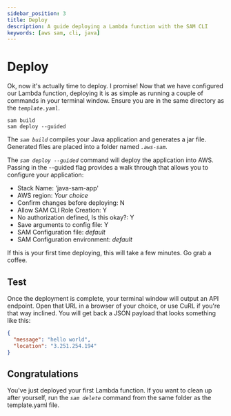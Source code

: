 ```yaml
---
sidebar_position: 3
title: Deploy
description: A guide deploying a Lambda function with the SAM CLI
keywords: [aws sam, cli, java]
---
```


# Deploy

Ok, now it's actually time to deploy. I promise! Now that we have configured our Lambda function, deploying it is as simple as running a couple of commands in your terminal window. Ensure you are in the same directory as the _`template.yaml`_.

```shellscript deploy
sam build
sam deploy --guided
```

The _`sam build`_ compiles your Java application and generates a jar file. Generated files are placed into a folder named _`.aws-sam`_.

The _`sam deploy --guided`_ command will deploy the application into AWS. Passing in the --guided flag provides a walk through that allows you to configure your application:

- Stack Name: 'java-sam-app'
- AWS region: _Your choice_
- Confirm changes before deploying: N
- Allow SAM CLI Role Creation: Y
- No authorization defined, Is this okay?: Y
- Save arguments to config file: Y
- SAM Configuration file: _default_
- SAM Configuration environment: _default_

If this is your first time deploying, this will take a few minutes. Go grab a coffee.

## Test

Once the deployment is complete, your terminal window will output an API endpoint. Open that URL in a browser of your choice, or use CuRL if you're that way inclined. You will get back a JSON payload that looks something like this:

```json apiresponse.json
{
  "message": "hello world",
  "location": "3.251.254.194"
}
```

## Congratulations

You've just deployed your first Lambda function. If you want to clean up after yourself, run the _`sam delete`_ command from the same folder as the template.yaml file.
